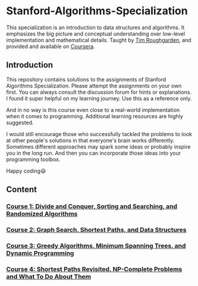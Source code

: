 # Stanford-Algorithms-Specialization
This specialization is an introduction to data structures and algorithms. It emphasizes the big picture and conceptual understanding over low-level implementation and mathematical details. Taught by [Tim Roughgarden](https://www.coursera.org/instructor/~768), and provided and available on [Coursera](https://www.coursera.org).

## Introduction
This repository contains solutions to the assignments of Stanford Algorithms Specialization. Please attempt the assignments on your own first. You can always consult the discussion forum for hints or explanations. I found it super helpful on my learning journey. Use this as a reference only. 

And in no way is this course even close to a real-world implementation when it comes to programming. Additional learning resources are highly suggested.

I would still encourage those who successfully tackled the problems to look at other people's solutions in that everyone's brain works differently. Sometimes different approaches may spark some ideas or probably inspire you in the long run. And then you can incorporate those ideas into your programming toolbox.

Happy coding:smiley:

## Content
### [Course 1: Divide and Conquer, Sorting and Searching, and Randomized Algorithms](https://github.com/kevininder/Stanford-Algorithms-Specialization/tree/main/Course1)

### [Course 2: Graph Search, Shortest Paths, and Data Structures](https://github.com/kevininder/Stanford-Algorithms-Specialization/tree/main/Course2)

### [Course 3: Greedy Algorithms, Minimum Spanning Trees, and Dynamic Programming](https://github.com/kevininder/Stanford-Algorithms-Specialization/tree/main/Course3)

### [Course 4: Shortest Paths Revisited, NP-Complete Problems and What To Do About Them](https://github.com/kevininder/Stanford-Algorithms-Specialization/tree/main/Course4)
